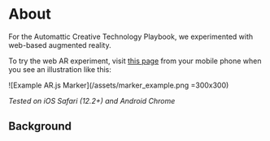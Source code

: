 # About
For the Automattic Creative Technology Playbook, we experimented with web-based augmented reality.

To try the web AR experiment, visit [this page](https://automattic.github.io/creative-technology-playbook/index.html) from your mobile phone when you see an illustration like this: 

![Example AR.js Marker](/assets/marker_example.png =300x300)

_Tested on iOS Safari (12.2+) and Android Chrome_

## Background
